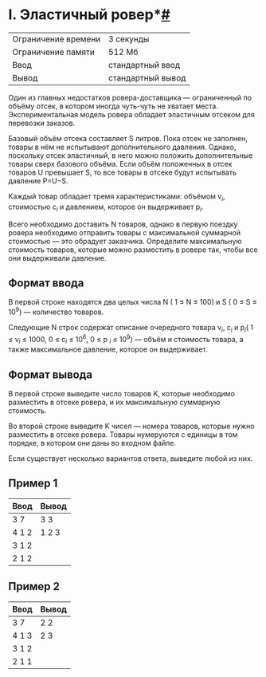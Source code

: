 # I. Эластичный ровер*[#](https://contest.yandex.ru/contest/74964/problems/I/)<sup>

| | |
|---|---|
|Ограничение времени|3 секунды|
|Ограничение памяти|512 Мб|
|Ввод|стандартный ввод|
|Вывод|стандартный вывод|

Один из главных недостатков ровера-доставщика — ограниченный по объёму отсек, в котором иногда чуть-чуть не хватает места. Экспериментальная модель ровера обладает эластичным отсеком для перевозки заказов.

Базовый объём отсека составляет S литров. Пока отсек не заполнен, товары в нём не испытывают дополнительного давления. Однако, поскольку отсек эластичный, в него можно положить дополнительные товары сверх базового объёма. Если объём положенных в отсек товаров U превышает S, то все товары в отсеке будут испытывать давление P=U−S.

Каждый товар обладает тремя характеристиками: объёмом v<sub>*i*</sub>​, стоимостью c<sub>*i*</sub>​ и давлением, которое он выдерживает p<sub>*i*</sub>​.

Всего необходимо доставить N товаров, однако в первую поездку ровера необходимо отправить товары с максимальной суммарной стоимостью — это обрадует заказчика. Определите максимальную стоимость товаров, которые можно разместить в ровере так, чтобы все они выдерживали давление.

## Формат ввода

В первой строке находятся два целых числа N ( 1 ≤ N ≤ 100) и S ( 0 ≤ S ≤ 10<sup>9</sup>) — количество товаров.

Следующие N строк содержат описание очередного товара v<sub>*i*</sub>​, c<sub>*i*</sub>​ и p<sub>*i*</sub>​ ( 1 ≤ v<sub>*i*</sub> ≤ 1000, 0 ≤ c<sub>*i*</sub> ​≤ 10<sup>6</sup>, 0 ≤ p <sub>*i*</sub>​ ≤ 10<sup>9</sup>) — объём и стоимость товара, а также максимальное давление, которое он выдерживает.

## Формат вывода

В первой строке выведите число товаров K, которые необходимо разместить в отсеке ровера, и их максимальную суммарную стоимость.

Во второй строке выведите K чисел — номера товаров, которые нужно разместить в отсеке ровера. Товары нумеруются с единицы в том порядке, в котором они даны во входном файле.

Если существует несколько вариантов ответа, выведите любой из них.
## Пример 1
|Ввод|Вывод|
|---|---|
|3 7|3 3|
|4 1 2|1 2 3|
|3 1 2||
|2 1 2||

## Пример 2
|Ввод|Вывод|
|---|---|
|3 7|2 2|
|4 1 3|2 3|
|3 1 2||
|2 1 1||
